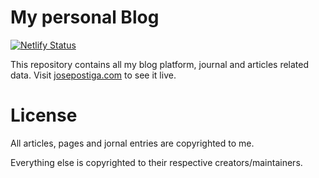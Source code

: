 # My personal Blog

[![Netlify Status](https://api.netlify.com/api/v1/badges/c483ba45-29df-4131-9b3e-31df48932e35/deploy-status)](https://app.netlify.com/sites/josepostiga/deploys)

This repository contains all my blog platform, journal and articles related data. Visit [josepostiga.com](https://josepostiga.com) to see it live.

# License

All articles, pages and jornal entries are copyrighted to me.

Everything else is copyrighted to their respective creators/maintainers.
